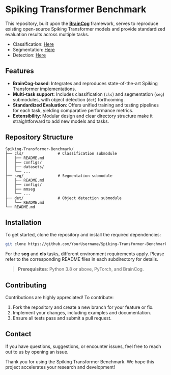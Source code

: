 # Spiking Transformer Benchmark

This repository, built upon the **[BrainCog](https://github.com/BrainCog-X/Brain-Cog)** framework, serves to reproduce existing open-source Spiking Transformer models and provide standardized evaluation results across multiple tasks.

- Classification: [Here](cls/Readme.md)
- Segmentation: [Here](seg/Readme.md)
- Detection: [Here](det/Readme.md)
## Features

- **BrainCog-based**: Integrates and reproduces state-of-the-art Spiking Transformer implementations.
- **Multi-task support**: Includes classification (`cls`) and segmentation (`seg`) submodules, with object detection (`det`) forthcoming.
- **Standardized Evaluation**: Offers unified training and testing pipelines for each task, yielding comparative performance metrics.
- **Extensibility**: Modular design and clear directory structure make it straightforward to add new models and tasks.

## Repository Structure

```plaintext
Spiking-Transformer-Benchmark/
├── cls/               # Classification submodule
│   ├── README.md      
│   ├── configs/     
│   ├── datasets/      
│   └── ...
├── seg/               # Segmentation submodule 
│   ├── README.md      
│   ├── configs/       
│   ├── mmseg      
│   └── ...
├── det/               # Object detection submodule 
│   └── README.md      
└── README.md          
```

## Installation

To get started, clone the repository and install the required dependencies:

```bash
git clone https://github.com/YourUsername/Spiking-Transformer-Benchmark.git

```
For the **seg** and **cls** tasks, different environment requirements apply. Please refer to the corresponding README files in each subdirectory for details.

> **Prerequisites**: Python 3.8 or above, PyTorch, and BrainCog.


## Contributing

Contributions are highly appreciated! To contribute:

1. Fork the repository and create a new branch for your feature or fix.
2. Implement your changes, including examples and documentation.
3. Ensure all tests pass and submit a pull request.

## Contact

If you have questions, suggestions, or encounter issues, feel free to reach out to us by opening an issue.

Thank you for using the Spiking Transformer Benchmark. We hope this project accelerates your research and development!

